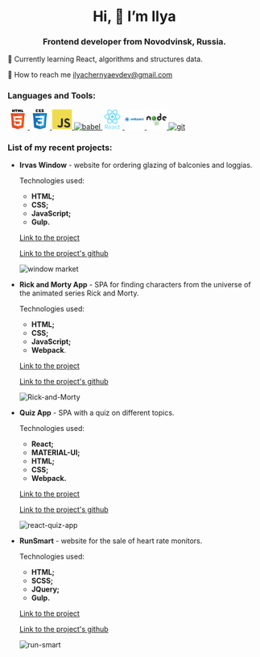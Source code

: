 <h1 align="center">Hi, 👋 I’m Ilya</h1>
<h3 align="center">Frontend developer from Novodvinsk, Russia.</h3>

🌱 Currently learning React, algorithms and structures data.

:email: How to reach me ilyachernyaevdev@gmail.com

### Languages and Tools:

<p align="left"> <a href="https://www.w3.org/html/" target="_blank"> <img src="https://raw.githubusercontent.com/devicons/devicon/master/icons/html5/html5-original-wordmark.svg" alt="html5" width="40" height="40"/> </a> <a href="https://www.w3schools.com/css/" target="_blank"> <img src="https://raw.githubusercontent.com/devicons/devicon/master/icons/css3/css3-original-wordmark.svg" alt="css3" width="40" height="40"/> </a> <a href="https://developer.mozilla.org/en-US/docs/Web/JavaScript" target="_blank"> <img src="https://raw.githubusercontent.com/devicons/devicon/master/icons/javascript/javascript-original.svg" alt="javascript" width="40" height="40"/> <a href="https://babeljs.io/" target="_blank"> <img src="https://www.vectorlogo.zone/logos/babeljs/babeljs-icon.svg" alt="babel" width="40" height="40"/> </a> </a> <a href="https://reactjs.org/" target="_blank"> <img src="https://raw.githubusercontent.com/devicons/devicon/master/icons/react/react-original-wordmark.svg" alt="react" width="40" height="40"/> </a> <a href="https://webpack.js.org" target="_blank"> <img src="https://raw.githubusercontent.com/devicons/devicon/d00d0969292a6569d45b06d3f350f463a0107b0d/icons/webpack/webpack-original-wordmark.svg" alt="webpack" width="40" height="40"/> </a> <a href="https://nodejs.org" target="_blank"> <img src="https://raw.githubusercontent.com/devicons/devicon/master/icons/nodejs/nodejs-original-wordmark.svg" alt="nodejs" width="40" height="40"/> </a> <a href="https://git-scm.com/" target="_blank"> <img src="https://www.vectorlogo.zone/logos/git-scm/git-scm-icon.svg" alt="git" width="40" height="40"/> </a>

### List of my recent projects:

- **Irvas Window** - website for ordering glazing of balconies and loggias. 

   Technologies used: 
   - **HTML;**
   - **CSS;**
   - **JavaScript;**
   - **Gulp.**
   
   [Link to the project](https://ilyachernyaevdev.github.io/WindowMarket/)
   
   [Link to the project's github](https://github.com/IlyaChernyaevDev/WindowMarket)
   
   ![window market](https://user-images.githubusercontent.com/62256669/111377951-4f706a00-86b2-11eb-8c0a-f3311c8f3aab.gif)

- **Rick and Morty App** - SPA for finding characters from the universe of the animated series Rick and Morty.

   Technologies used: 
   - **HTML;**
   - **CSS;**
   - **JavaScript;**
   - **Webpack**.
   
   [Link to the project](https://ilyachernyaevdev.github.io/RickAndMorty/)
   
   [Link to the project's github](https://github.com/IlyaChernyaevDev/RickAndMorty)
   
   ![Rick-and-Morty](https://user-images.githubusercontent.com/62256669/111241225-c0aa1180-860d-11eb-91c1-a1c54e2c5dce.gif)

- **Quiz App** - SPA with a quiz on different topics.

   Technologies used: 
   - **React;**
   - **MATERIAL-UI;**
   - **HTML;**
   - **CSS;**
   - **Webpack.**
   
   [Link to the project](https://ilyachernyaevdev.github.io/react-quiz-app/)
   
   [Link to the project's github](https://github.com/IlyaChernyaevDev/react-quiz-app)
   
   ![react-quiz-app](https://user-images.githubusercontent.com/62256669/111737729-2a861d80-8891-11eb-891c-133ec841091b.gif)

- **RunSmart** - website for the sale of heart rate monitors.

   Technologies used: 
   - **HTML;**
   - **SCSS;**
   - **JQuery;**
   - **Gulp.**
  
   [Link to the project](https://ilyachernyaevdev.github.io/RunSmart/)
   
   [Link to the project's github](https://github.com/IlyaChernyaevDev/RunSmart)
   
   ![run-smart](https://user-images.githubusercontent.com/62256669/111336951-b8da8380-8686-11eb-829c-143c1f7cb7b2.gif)
